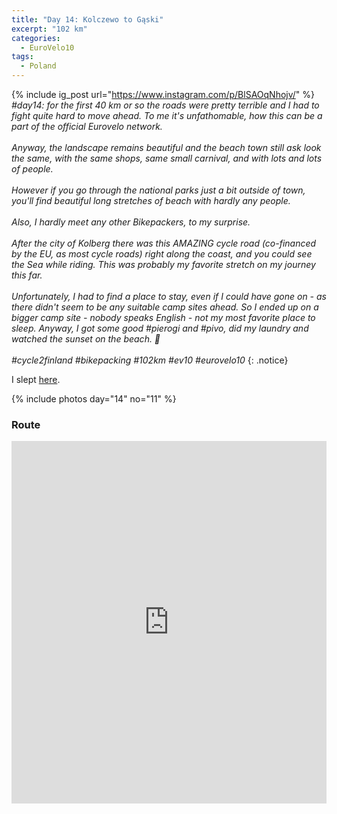 ```yaml
---
title: "Day 14: Kolczewo to Gąski"
excerpt: "102 km"
categories:
  - EuroVelo10
tags:
  - Poland
---
```

{% include ig_post url="https://www.instagram.com/p/BlSAOqNhojv/" %}
_#day14: for the first 40 km or so the roads were pretty terrible and I had to fight quite hard to move ahead. To me it's unfathomable, how this can be a part of the official Eurovelo network.
<br><br>
Anyway, the landscape remains beautiful and the beach town still ask look the same, with the same shops, same small carnival, and with lots and lots of people.
<br><br>
However if you go through the national parks just a bit outside of town, you'll find beautiful long stretches of beach with hardly any people.
<br><br>
Also, I hardly meet any other Bikepackers, to my surprise.
<br><br>
After the city of Kolberg there was this AMAZING cycle road (co-financed by the EU, as most cycle roads) right along the coast, and you could see the Sea while riding. This was probably my favorite stretch on my journey this far.
<br><br>
Unfortunately, I had to find a place to stay, even if I could have gone on - as there didn't seem to be any suitable camp sites ahead. So I ended up on a bigger camp site - nobody speaks English - not my most favorite place to sleep. Anyway, I got some good #pierogi and #pivo, did my laundry and watched the sunset on the beach. 🌅
<br><br>
#cycle2finland #bikepacking #102km #ev10 #eurovelo10_
{: .notice}

I slept [here](https://www.openstreetmap.org/way/296669365).

{% include photos day="14" no="11" %}

### Route

<iframe src="https://www.komoot.de/tour/38890879/embed?profile=1" width="100%" height="580" frameborder="0" scrolling="no"></iframe>